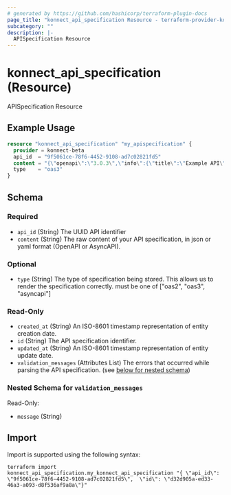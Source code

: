 ```yaml
---
# generated by https://github.com/hashicorp/terraform-plugin-docs
page_title: "konnect_api_specification Resource - terraform-provider-konnect-beta"
subcategory: ""
description: |-
  APISpecification Resource
---
```


# konnect_api_specification (Resource)

APISpecification Resource

## Example Usage

```terraform
resource "konnect_api_specification" "my_apispecification" {
  provider = konnect-beta
  api_id  = "9f5061ce-78f6-4452-9108-ad7c02821fd5"
  content = "{\"openapi\":\"3.0.3\",\"info\":{\"title\":\"Example API\",\"version\":\"1.0.0\"},\"paths\":{\"/example\":{\"get\":{\"summary\":\"Example endpoint\",\"responses\":{\"200\":{\"description\":\"Successful response\"}}}}}}"
  type    = "oas3"
}
```

<!-- schema generated by tfplugindocs -->
## Schema

### Required

- `api_id` (String) The UUID API identifier
- `content` (String) The raw content of your API specification, in json or yaml format (OpenAPI or AsyncAPI).

### Optional

- `type` (String) The type of specification being stored. This allows us to render the specification correctly. must be one of ["oas2", "oas3", "asyncapi"]

### Read-Only

- `created_at` (String) An ISO-8601 timestamp representation of entity creation date.
- `id` (String) The API specification identifier.
- `updated_at` (String) An ISO-8601 timestamp representation of entity update date.
- `validation_messages` (Attributes List) The errors that occurred while parsing the API specification. (see [below for nested schema](#nestedatt--validation_messages))

<a id="nestedatt--validation_messages"></a>
### Nested Schema for `validation_messages`

Read-Only:

- `message` (String)

## Import

Import is supported using the following syntax:

```shell
terraform import konnect_api_specification.my_konnect_api_specification "{ \"api_id\": \"9f5061ce-78f6-4452-9108-ad7c02821fd5\",  \"id\": \"d32d905a-ed33-46a3-a093-d8f536af9a8a\"}"
```
